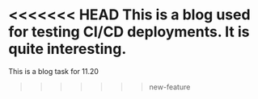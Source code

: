 <<<<<<< HEAD
This is a blog used for testing CI/CD deployments. It is quite interesting.
=======
This is a blog task for 11.20
>>>>>>> new-feature
